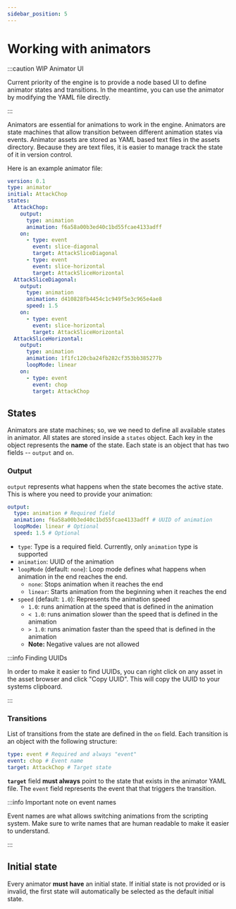 ```yaml
---
sidebar_position: 5
---
```


# Working with animators

:::caution WIP Animator UI

Current priority of the engine is to provide a node based UI to define animator states and transitions. In the meantime, you can use the animator by modifying the YAML file directly.

:::

Animators are essential for animations to work in the engine. Animators are state machines that allow transition between different animation states via events. Animator assets are stored as YAML based text files in the assets directory. Because they are text files, it is easier to manage track the state of it in version control.

Here is an example animator file:

```yaml
version: 0.1
type: animator
initial: AttackChop
states:
  AttackChop:
    output:
      type: animation
      animation: f6a58a00b3ed40c1bd55fcae4133adff
    on:
      - type: event
        event: slice-diagonal
        target: AttackSliceDiagonal
      - type: event
        event: slice-horizontal
        target: AttackSliceHorizontal
  AttackSliceDiagonal:
    output:
      type: animation
      animation: d410828fb4454c1c949f5e3c965e4ae8
      speed: 1.5
    on:
      - type: event
        event: slice-horizontal
        target: AttackSliceHorizontal
  AttackSliceHorizontal:
    output:
      type: animation
      animation: 1f1fc120cba24fb282cf353bb385277b
      loopMode: linear
    on:
      - type: event
        event: chop
        target: AttackChop
```

## States

Animators are state machines; so, we we need to define all available states in animator. All states are stored inside a `states` object. Each key in the object represents the **name** of the state. Each state is an object that has two fields -- `output` and `on`.

### Output

`output` represents what happens when the state becomes the active state. This is where you need to provide your animation:

```yaml
output:
  type: animation # Required field
  animation: f6a58a00b3ed40c1bd55fcae4133adff # UUID of animation
  loopMode: linear # Optional
  speed: 1.5 # Optional
```

- `type`: Type is a required field. Currently, only `animation` type is supported
- `animation`: UUID of the animation
- `loopMode` (default: `none`): Loop mode defines what happens when animation in the end reaches the end.
  - `none`: Stops animation when it reaches the end
  - `linear`: Starts animation from the beginning when it reaches the end
- `speed` (default: `1.0`): Represents the animation speed
  - `1.0`: runs animation at the speed that is defined in the animation
  - `< 1.0`: runs animation slower than the speed that is defined in the animation
  - `> 1.0`: runs animation faster than the speed that is defined in the animation
  - **Note:** Negative values are not allowed

:::info Finding UUIDs

In order to make it easier to find UUIDs, you can right click on any asset in the asset browser and click "Copy UUID". This will copy the UUID to your systems clipboard.

:::

### Transitions

List of transitions from the state are defined in the `on` field. Each transition is an object with the following structure:

```yaml
type: event # Required and always "event"
event: chop # Event name
target: AttackChop # Target state
```

**`target`** field **must always** point to the state that exists in the animator YAML file. The `event` field represents the event that that triggers the transition.

:::info Important note on event names

Event names are what allows switching animations from the scripting system. Make sure to write names that are human readable to make it easier to understand.

:::

## Initial state

Every animator **must have** an initial state. If initial state is not provided or is invalid, the first state will automatically be selected as the default initial state.
